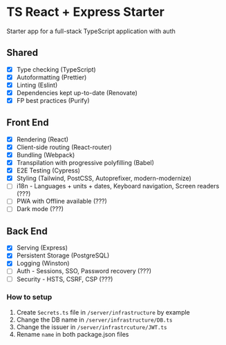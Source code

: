 # TS React + Express Starter

Starter app for a full-stack TypeScript application with auth

## Shared

- [x] Type checking (TypeScript)
- [x] Autoformatting (Prettier)
- [x] Linting (Eslint)
- [x] Dependencies kept up-to-date (Renovate)
- [x] FP best practices (Purify)

## Front End

- [x] Rendering (React)
- [x] Client-side routing (React-router)
- [x] Bundling (Webpack)
- [x] Transpilation with progressive polyfilling (Babel)
- [x] E2E Testing (Cypress)
- [x] Styling (Tailwind, PostCSS, Autoprefixer, modern-modernize)
- [ ] i18n - Languages + units + dates, Keyboard navigation, Screen readers (???)
- [ ] PWA with Offline available (???)
- [ ] Dark mode (???)

## Back End

- [x] Serving (Express)
- [x] Persistent Storage (PostgreSQL)
- [x] Logging (Winston)
- [ ] Auth - Sessions, SSO, Password recovery (???)
- [ ] Security - HSTS, CSRF, CSP (???)

### How to setup

1. Create `Secrets.ts` file in `/server/infrastructure` by example
2. Change the DB name in `/server/infrastructure/DB.ts`
3. Change the issuer in `/server/infrastrcuture/JWT.ts`
4. Rename `name` in both package.json files
